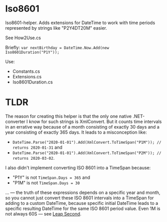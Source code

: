 # Iso8601
Iso8601-helper. Adds extensions for DateTime to work with time periods represented by strings like "P2Y4DT20M" easier.

See How2Use.cs

Briefly:
`var nextBirthday = DateTime.Now.Add(new Iso8601Duration("P1Y"));`

Use:

- Constants.cs
- Extensions.cs
- Iso8601Duration.cs

# TLDR
The reason for creating this helper is that the only one native .NET-converter I know for such strings is XmlConvert. But it counts time intervals in an errative way because of a month consisting of exactly 30 days and a year consisting of exactly 365 days. It leads to a misconception like:

- ```DateTime.Parse("2020-01-01").Add(XmlConvert.ToTimeSpan("P1M")); // returns 2020-01-31``` and
- ```DateTime.Parse("2020-01-01").Add(XmlConvert.ToTimeSpan("P2M")); // returns 2020-03-02```.

I also didn't implement converting ISO 8601 into a TimeSpan because:

- "P1Y" is not `TimeSpan.Days = 365` and
- "P1M" is not `TimeSpan.Days = 30`

... — the truth of these expressions depends on a specific year and month, so you cannot just convert these ISO 8601 intervals into a TimeSpan for adding to a custom DateTime, because specific initial DateTime leads to a specific resulting DateTime for the same ISO 8601 period value.
Even 1M is not always 60S — see [Leap Second](https://en.wikipedia.org/wiki/Leap_second).
